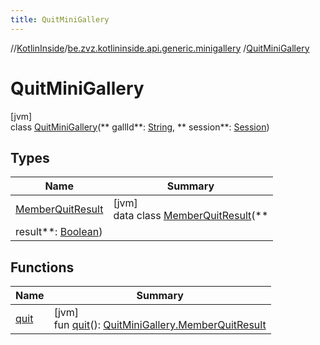 ```yaml
---
title: QuitMiniGallery
---
```

//[KotlinInside](../../../index.html)/[be.zvz.kotlininside.api.generic.minigallery](../index.html)
/[QuitMiniGallery](index.html)

# QuitMiniGallery

[jvm]\
class [QuitMiniGallery](index.html)(**
gallId**: [String](https://kotlinlang.org/api/latest/jvm/stdlib/kotlin/-string/index.html), **
session**: [Session](../../be.zvz.kotlininside.session/-session/index.html))

## Types

| Name | Summary |
|---|---|
| [MemberQuitResult](-member-quit-result/index.html) | [jvm]<br>data class [MemberQuitResult](-member-quit-result/index.html)(**
result**: [Boolean](https://kotlinlang.org/api/latest/jvm/stdlib/kotlin/-boolean/index.html)) |

## Functions

| Name | Summary |
|---|---|
| [quit](quit.html) | [jvm]<br>fun [quit](quit.html)(): [QuitMiniGallery.MemberQuitResult](-member-quit-result/index.html) |

